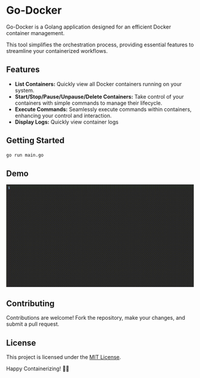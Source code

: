 # Go-Docker

Go-Docker is a Golang application designed for an efficient Docker container management.

This tool simplifies the orchestration process, providing essential features to streamline your containerized workflows.

## Features

- **List Containers:** Quickly view all Docker containers running on your system.
- **Start/Stop/Pause/Unpause/Delete Containers:** Take control of your containers with simple commands to manage their lifecycle.
- **Execute Commands:** Seamlessly execute commands within containers, enhancing your control and interaction.
- **Display Logs:**  Quickly view container logs

## Getting Started

```bash
go run main.go
```

## Demo

![go-docker](https://github.com/nicumicle/go-docker/blob/main/go-docker.gif)

## Contributing

Contributions are welcome! Fork the repository, make your changes, and submit a pull request.

## License

This project is licensed under the [MIT License](LICENSE).

Happy Containerizing! 🐳✨
